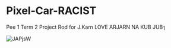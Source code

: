 # Pixel-Car-RACIST
Pee 1 Term 2 Project Rod for J.Karn LOVE ARJARN NA KUB JUBๆ 

![JAPjsW](https://github.com/Sonaticspink/Pixel-Car-RACIST/assets/88589797/c4756eee-e9ee-4ce2-84d1-ef7565482df8)
